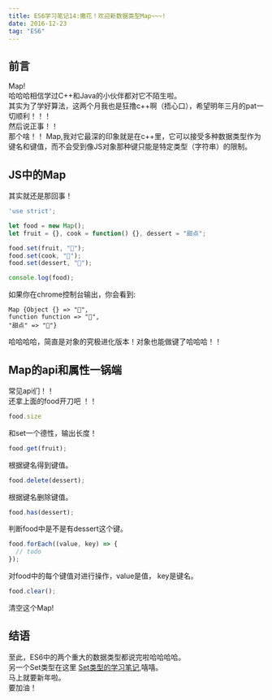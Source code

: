 ```yaml
---
title: ES6学习笔记14:撒花！欢迎新数据类型Map~~~!
date: 2016-12-23
tag: "ES6"
---
```

## 前言
Map!    
哈哈哈相信学过C++和Java的小伙伴都对它不陌生啦。    
其实为了学好算法，这两个月我也是狂撸c++啊（捂心口），希望明年三月的pat一切顺利！！！     
然后说正事！！   
那个啥！！
Map,我对它最深的印象就是在c++里，它可以接受多种数据类型作为键名和键值，而不会受到像JS对象那种键只能是特定类型（字符串）的限制。    
   
## JS中的Map
其实就还是那回事！    
   
```js
'use strict';

let food = new Map();
let fruit = {}, cook = function() {}, dessert = "甜点";

food.set(fruit, "🍋");
food.set(cook, "🍴");
food.set(dessert, "🍩");

console.log(food);
```
如果你在chrome控制台输出，你会看到:   
   
```
Map {Object {} => "🍋", 
function function => "🍴",
"甜点" => "🍩"}
```

哈哈哈哈，简直是对象的究极进化版本！对象也能做键了哈哈哈！！  
   
## Map的api和属性一锅端
常见api们！！   
还拿上面的food开刀吧 ！！   

    
```js
food.size
```
和set一个德性，输出长度！    
    
```js
food.get(fruit);
```
根据键名得到键值。    
    
```js
food.delete(dessert);
```
根据键名删除键值。    
   
```js
food.has(dessert);
```
判断food中是不是有dessert这个键。   
    
```js
food.forEach((value, key) => {
  // todo
});
```
对food中的每个键值对进行操作，value是值， key是键名。    
    
```js
food.clear();
```
清空这个Map!    
    
## 结语
至此，ES6中的两个重大的数据类型都说完啦哈哈哈哈。          
另一个Set类型在这里 [Set类型的学习笔记](https://maruko0713.github.io/2016/12/12/ES608/),嘻嘻。    
马上就要新年啦。   
要加油！   

    



    

